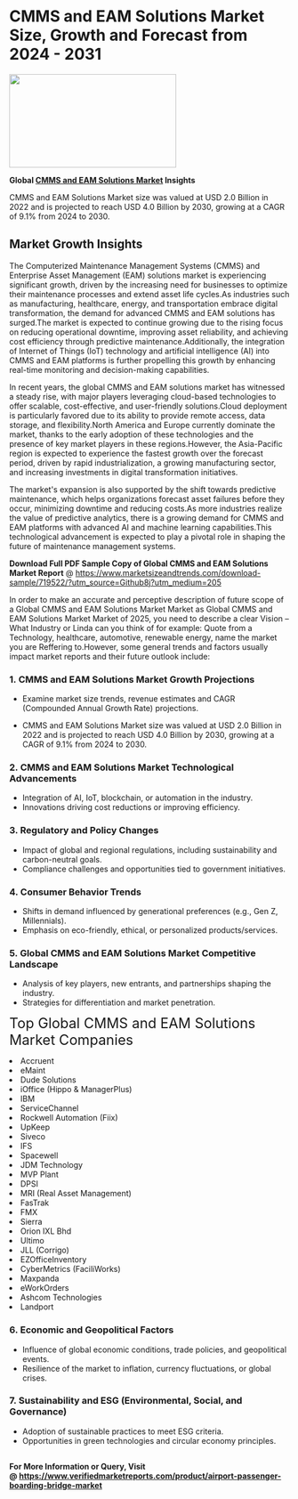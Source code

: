 <H1>CMMS and EAM Solutions Market Size, Growth and Forecast from 2024 - 2031</H1><img class="aligncenter size-medium wp-image-584254" src="https://thirdeyenews.in/wp-content/uploads/2024/09/Global-Market-Research-300x168.jpeg" alt="" width="300" height="168" /><p><strong>Global&nbsp;<a href="https://www.marketsizeandtrends.com/download-sample/719522/?utm_source=Github8j?utm_medium=205">CMMS and EAM Solutions Market</a> Insights</strong></p><p>CMMS and EAM Solutions Market size was valued at USD 2.0 Billion in 2022 and is projected to reach USD 4.0 Billion by 2030, growing at a CAGR of 9.1% from 2024 to 2030.</p><p><h2>Market Growth Insights</h2> <p>The Computerized Maintenance Management Systems (CMMS) and Enterprise Asset Management (EAM) solutions market is experiencing significant growth, driven by the increasing need for businesses to optimize their maintenance processes and extend asset life cycles.As industries such as manufacturing, healthcare, energy, and transportation embrace digital transformation, the demand for advanced CMMS and EAM solutions has surged.The market is expected to continue growing due to the rising focus on reducing operational downtime, improving asset reliability, and achieving cost efficiency through predictive maintenance.Additionally, the integration of Internet of Things (IoT) technology and artificial intelligence (AI) into CMMS and EAM platforms is further propelling this growth by enhancing real-time monitoring and decision-making capabilities.</p> <p>In recent years, the global CMMS and EAM solutions market has witnessed a steady rise, with major players leveraging cloud-based technologies to offer scalable, cost-effective, and user-friendly solutions.Cloud deployment is particularly favored due to its ability to provide remote access, data storage, and flexibility.North America and Europe currently dominate the market, thanks to the early adoption of these technologies and the presence of key market players in these regions.However, the Asia-Pacific region is expected to experience the fastest growth over the forecast period, driven by rapid industrialization, a growing manufacturing sector, and increasing investments in digital transformation initiatives.</p> <p>The market's expansion is also supported by the shift towards predictive maintenance, which helps organizations forecast asset failures before they occur, minimizing downtime and reducing costs.As more industries realize the value of predictive analytics, there is a growing demand for CMMS and EAM platforms with advanced AI and machine learning capabilities.This technological advancement is expected to play a pivotal role in shaping the future of maintenance management systems.</p> <p><span class=""><strong>Download Full PDF Sample Copy of Global CMMS and EAM Solutions Market Report</strong> @ <a href="https://www.marketsizeandtrends.com/download-sample/719522/?utm_source=Github8j?utm_medium=205" target="_blank">https://www.marketsizeandtrends.com/download-sample/719522/?utm_source=Github8j?utm_medium=205</a></span></p><p>In order to make an accurate and perceptive description of future scope of a Global&nbsp;CMMS and EAM Solutions Market Market as Global&nbsp;CMMS and EAM Solutions Market Market of 2025, you need to describe a clear Vision &ndash; What Industry or Linda can you think of for example: Quote from a Technology, healthcare, automotive, renewable energy, name the market you are Reffering to.However, some general trends and factors usually impact market reports and their future outlook include:</p><h3>1.&nbsp;<strong>CMMS and EAM Solutions Market Growth Projections</strong></h3><ul><li>Examine market size trends, revenue estimates and CAGR (Compounded Annual Growth Rate) projections.</li><li><p>CMMS and EAM Solutions Market size was valued at USD 2.0 Billion in 2022 and is projected to reach USD 4.0 Billion by 2030, growing at a CAGR of 9.1% from 2024 to 2030.</p></li></ul><h3>2.&nbsp;<strong>CMMS and EAM Solutions Market Technological Advancements</strong></h3><ul><li>Integration of AI, IoT, blockchain, or automation in the industry.</li><li>Innovations driving cost reductions or improving efficiency.</li></ul><h3>3.&nbsp;<strong>Regulatory and Policy Changes</strong></h3><ul><li>Impact of global and regional regulations, including sustainability and carbon-neutral goals.</li><li>Compliance challenges and opportunities tied to government initiatives.</li></ul><h3>4.&nbsp;<strong>Consumer Behavior Trends</strong></h3><ul><li>Shifts in demand influenced by generational preferences (e.g., Gen Z, Millennials).</li><li>Emphasis on eco-friendly, ethical, or personalized products/services.</li></ul><h3>5.&nbsp;<strong>Global CMMS and EAM Solutions Market Competitive Landscape</strong></h3><ul><li>Analysis of key players, new entrants, and partnerships shaping the industry.</li><li>Strategies for differentiation and market penetration.</li></ul><p data-pm-slice="1 1 []"><span style="color: inherit; font-family: inherit; font-size: 25px;">Top Global CMMS and EAM Solutions Market Companies</span></p><div class="" data-test-id=""><p><li>Accruent</li><li> eMaint</li><li> Dude Solutions</li><li> iOffice (Hippo & ManagerPlus)</li><li> IBM</li><li> ServiceChannel</li><li> Rockwell Automation (Fiix)</li><li> UpKeep</li><li> Siveco</li><li> IFS</li><li> Spacewell</li><li> JDM Technology</li><li> MVP Plant</li><li> DPSI</li><li> MRI (Real Asset Management)</li><li> FasTrak</li><li> FMX</li><li> Sierra</li><li> Orion IXL Bhd</li><li> Ultimo</li><li> JLL (Corrigo)</li><li> EZOfficeInventory</li><li> CyberMetrics (FaciliWorks)</li><li> Maxpanda</li><li> eWorkOrders</li><li> Ashcom Technologies</li><li> Landport</li></p></div><h3>6.&nbsp;<strong>Economic and Geopolitical Factors</strong></h3><ul><li>Influence of global economic conditions, trade policies, and geopolitical events.</li><li>Resilience of the market to inflation, currency fluctuations, or global crises.</li></ul><h3>7.&nbsp;<strong>Sustainability and ESG (Environmental, Social, and Governance)</strong></h3><ul><li>Adoption of sustainable practices to meet ESG criteria.</li><li>Opportunities in green technologies and circular economy principles.</li></ul><h2><strong style="font-size: 14px;">For More Information or Query, Visit @&nbsp;</strong><a style="background-color: #ffffff; font-size: 14px;" href="https://www.marketsizeandtrends.com/report/cmms-and-eam-solutions-market/" target="_blank">https://www.verifiedmarketreports.com/product/airport-passenger-boarding-bridge-market</a></h2>